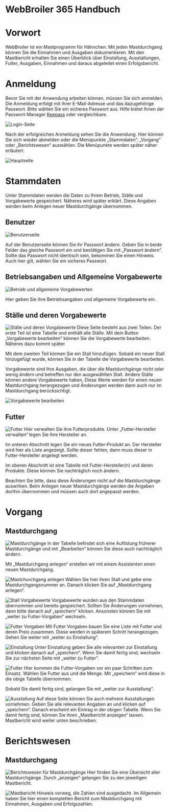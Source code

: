# WebBroiler 365 Handbuch

# Vorwort
WebBroiler ist ein Mastprogramm für Hähnchen. Mit jeden Mastdurchgang können Sie die Einnahmen und Ausgaben dokumentieren. Mit den Mastbericht erhalten Sie einen Überblick über Einstallung, Ausstallungen, Futter, Ausgaben, Einnahmen und daraus abgeleitet einen Erfolgsbericht.

# Anmeldung
Bevor Sie mit der Anwendung arbeiten können, müssen Sie sich anmelden. Die Anmeldung erfolgt mit ihrer E-Mail-Adresse und das dazugehörige Passwort. Bitte wählen Sie ein sicheres Passwort aus. Hilfe bietet Ihnen der Passwort-Manager [Keepass](https://keepass.info/) oder vergleichbare.

![Login-Seite](images/login.jpeg)

Nach der erfolgreichen Anmeldung sehen Sie die Anwendung. Hier können Sie sich wieder abmelden oder die Menüpunkte „Stammdaten“, „Vorgang“ oder „Berichtswesen“ auswählen. Die Menüpunkte werden später näher erläutert.

![Hauptseite](images/hauptseite.jpeg)

# Stammdaten
Unter Stammdaten werden die Daten zu Ihrem Betrieb, Ställe und Vorgabewerte gespeichert. Näheres wird später erklärt. Diese Angaben werden beim Anlegen neuer Mastdurchgänge übernommen.

## Benutzer
![Benutzerseite](images/benutzer.jpeg)

Auf der Benutzerseite können Sie ihr Passwort ändern. Geben Sie in beide Felder das gleiche Passwort ein und bestätigen Sie mit „Passwort ändern“. Sollte das Passwort nicht identisch sein, bekommen Sie einen Hinweis. Auch hier gilt, wählen Sie ein sicheres Passwort.

## Betriebsangaben und Allgemeine Vorgabewerte
![Betrieb und allgemeine Vorgabewerten](images/betrieb_und_allgemeine_vorgabewerten.jpeg)

Hier geben Sie ihre Betriebsangaben und allgemeine Vorgabewerte ein.

## Ställe und deren Vorgabewerte
![Ställe und deren Vorgabewerte](images/staelle.jpeg)
Diese Seite besteht aus zwei Teilen. Der erste Teil ist eine Tabelle und enthält alle Ställe. Mit dem Button „Vorgabewerte bearbeiten“ können Sie die Vorgabewerte bearbeiten. Näheres dazu kommt später.

Mit dem zweiten Teil können Sie ein Stall hinzufügen. Sobald ein neuer Stall hinzugefügt wurde, können Sie in der Tabelle die Vorgabewerte bearbeiten.

Vorgabewerte sind Ihre Ausgaben, die über die Mastdurchgänge nicht oder wenig ändern und betreffen nur den ausgewählten Stall. Andere Ställe können andere Vorgabewerte haben. Diese Werte werden für einen neuen Mastdurchgang herangezogen und Änderungen werden dann auch nur im Mastdurchgang berücksichtigt.

![Vorgabewerte bearbeiten](images/vorgabewerte.jpeg)

## Futter
![Futter](images/futter.jpeg)
Hier verwalten Sie ihre Futterprodukte. Unter „Futter-Hersteller verwalten“ legen Sie Ihre Hersteller an.

Im unteren Abschnitt legen Sie ein neues Futter-Produkt an. Der Hersteller wird hier als Liste angezeigt. Sollte dieser fehlen, dann muss dieser in Futter-Hersteller angelegt werden.

Im oberen Abschnitt ist eine Tabelle mit Futter-Hersteller(n) und deren Produkte. Diese können Sie nachträglich noch ändern.

Beachten Sie bitte, dass diese Änderungen nicht auf die Mastdurchgänge auswirken. Beim Anlegen neuer Mastdurchgänge werden die Angaben dorthin übernommen und müssen auch dort angepasst werden.

# Vorgang
## Mastdurchgang
![Mastdurchgänge](images/mastdurchgang.jpeg)
In der Tabelle befindet sich eine Auflistung früherer Mastdurchgänge und mit „Bearbeiten“ können Sie diese auch nachträglich ändern.

Mit „Mastdurchgang anlegen“ erstellen wir mit einem Assistenten einen neuen Mastdurchgang.

![Mastchurchgang anlegen](images/mastdurchgang_anlegen1.jpeg)
Wählen Sie hier ihren Stall und gebe eine Mastdurchgangsnummer an. Danach klicken Sie auf „Mastdurchgang anlegen“.

![Stall Vorgabewerte](images/mastdurchgang_anlegen2.jpeg)
Vorgabewerte wurden aus den Stammdaten übernommen und bereits gespeichert. Sollten Sie Änderungen vornehmen, dann bitte danach auf „speichern“ klicken. Ansonsten können Sie mit „weiter zu Futter-Vorgaben“ wechseln.

![Futter Vorgaben](images/mastdurchgang_anlegen3.jpeg)
Mit Futter Vorgaben bauen Sie eine Liste mit Futter und deren Preis zusammen. Diese werden in späterem Schritt herangezogen. Gehen Sie weiter mit „weiter zu Einstallung“.

![Einstallung](images/mastdurchgang_anlegen4.jpeg)
Unter Einstallung geben Sie alle relevanten zur Einstallung und klicken danach auf „speichern“. Wenn Sie damit fertig sind, wechseln Sie zur nächsten Seite mit „weiter zu Futter“.

![Futter](images/mastdurchgang_anlegen5.jpeg)
Hier kommen die Futter-Vorgaben vor ein paar Schritten zum Einsatz. Wählen Sie Futter aus und die Menge. Mit „speichern“ wird diese in die obige Tabelle übernommen.

Sobald Sie damit fertig sind, gelangen Sie mit „weiter zur Ausstallung“.

![Ausstallung](images/mastdurchgang_anlegen6.jpeg)
Auf diese Seite können Sie auch mehrere Ausstallungen vornehmen. Geben Sie alle relevanten Angaben an und klicken auf „speichern“. Danach erscheint ein Eintrag in der obigen Tabelle. Wenn Sie damit fertig sind, können Sie ihren „Mastbericht anzeigen“ lassen. Mastbericht wird weiter unten beschrieben.

# Berichtswesen
## Mastdurchgang
![Berichtswesen für Mastdurchgänge](images/berichtswesen_fuer_mastdurchgaenge.jpeg)
Hier finden Sie eine Übersicht aller Mastdurchgänge. Durch „anzeigen“ gelangen Sie zu den jeweiligen Mastbericht.

![Mastbericht](images/mastbericht.jpeg)
Hinweis vorweg, die Zahlen sind ausgedacht. Im Allgemein haben Sie hier einen kompletten Bericht zum Mastdurchgang mit Einnahmen, Ausgaben und Erfolgszahlen.